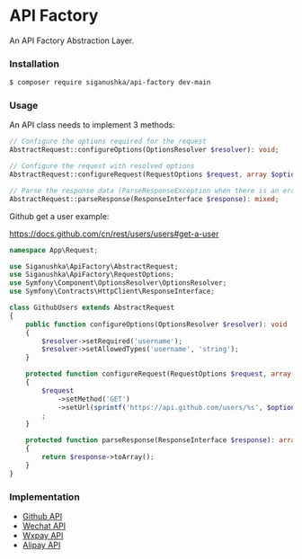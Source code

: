 # API Factory

An API Factory Abstraction Layer.

### Installation

```bash
$ composer require siganushka/api-factory dev-main
```

### Usage

An API class needs to implement 3 methods:

```php
// Configure the options required for the request
AbstractRequest::configureOptions(OptionsResolver $resolver): void;

// Configure the request with resolved options
AbstractRequest::configureRequest(RequestOptions $request, array $options): void;

// Parse the response data (ParseResponseException when there is an error)
AbstractRequest::parseResponse(ResponseInterface $response): mixed;
```

Github get a user example:

https://docs.github.com/cn/rest/users/users#get-a-user

```php
namespace App\Request;

use Siganushka\ApiFactory\AbstractRequest;
use Siganushka\ApiFactory\RequestOptions;
use Symfony\Component\OptionsResolver\OptionsResolver;
use Symfony\Contracts\HttpClient\ResponseInterface;

class GithubUsers extends AbstractRequest
{
    public function configureOptions(OptionsResolver $resolver): void
    {
        $resolver->setRequired('username');
        $resolver->setAllowedTypes('username', 'string');
    }

    protected function configureRequest(RequestOptions $request, array $options): void
    {
        $request
            ->setMethod('GET')
            ->setUrl(sprintf('https://api.github.com/users/%s', $options['username']))
        ;
    }

    protected function parseResponse(ResponseInterface $response): array
    {
        return $response->toArray();
    }
}
```

### Implementation

* [Github API](https://github.com/siganushka/github-api)
* [Wechat API](https://github.com/siganushka/wechat-api)
* [Wxpay API](https://github.com/siganushka/wxpay-api)
* [Alipay API](https://github.com/siganushka/alipay-api)
